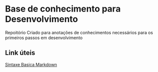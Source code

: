 # Base de conhecimento para Desenvolvimento
Repoitório Criado para anotações de conhecimentos necessários para os primeiros passos em desenvolvimento

## Link úteis
[Sintaxe Basica Markdown](https://www.markdownguide.org/basic-syntax/)
